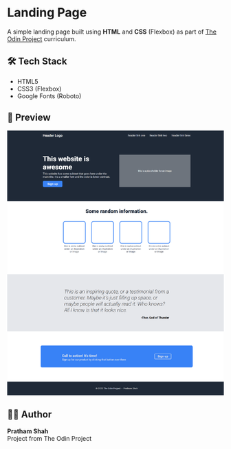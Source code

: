# Landing Page

A simple landing page built using **HTML** and **CSS** (Flexbox) as part of [The Odin Project](https://www.theodinproject.com/) curriculum.

## 🛠️ Tech Stack

- HTML5  
- CSS3 (Flexbox)  
- Google Fonts (Roboto)

## 📸 Preview

![Screenshot](assets/website_ss.png)

## 👨‍💻 Author

**Pratham Shah**  
Project from The Odin Project
